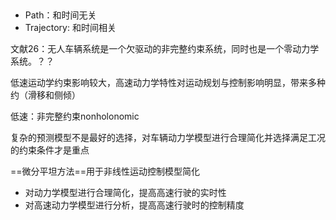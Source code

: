 ## 
* Path：和时间无关
* Trajectory: 和时间相关

文献26：无人车辆系统是一个欠驱动的非完整约束系统，同时也是一个零动力学系统。？？

低速运动学约束影响较大，高速动力学特性对运动规划与控制影响明显，带来多种约（滑移和侧倾）

低速：非完整约束nonholonomic

复杂的预测模型不是最好的选择，对车辆动力学模型进行合理简化并选择满足工况的约束条件才是重点

==微分平坦方法==用于非线性运动控制模型简化

* 对动力学模型进行合理简化，提高高速行驶的实时性
* 对高速动力学模型进行分析，提高高速行驶时的控制精度